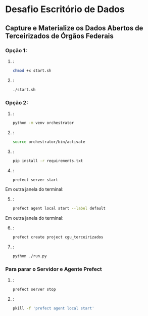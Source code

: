 # Desafio Escritório de Dados
## Capture e Materialize os Dados Abertos de Terceirizados de Órgãos Federais 
### Opção 1:
1. :
   ```sh
   chmod +x start.sh
   ```
2. :
   ```sh
   ./start.sh
   ```

### Opção 2:
1. :
   ```sh
   python -m venv orchestrator
   ```
2. :
   ```sh
   source orchestrator/bin/activate
   ```
3. :
   ```sh
   pip install -r requirements.txt
   ```

4. :
   ```sh
   prefect server start
   ```
Em outra janela do terminal:

5. : 
   ```sh
   prefect agent local start --label default
   ```
Em outra janela do terminal:

6. :
   ```sh
   prefect create project cgu_terceirizados
   ```
7. :
   ```sh
   python ./run.py
   ```
### Para parar o Servidor e Agente Prefect

1. :
   ```sh
   prefect server stop
   ```
2. : 
   ```sh
   pkill -f 'prefect agent local start'
   ```